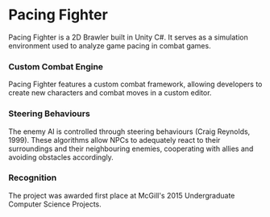 # Pacing Fighter

Pacing Fighter is a 2D Brawler built in Unity C#. It serves as a simulation environment used to analyze game pacing in combat games.

### Custom Combat Engine

Pacing Fighter features a custom combat framework, allowing developers to create new characters and combat moves in a custom editor.

### Steering Behaviours

The enemy AI is controlled through steering behaviours (Craig Reynolds, 1999). These algorithms allow NPCs to adequately react to their surroundings and their neighbouring enemies, cooperating with allies and avoiding obstacles accordingly.

### Recognition
The project was awarded first place at McGill's 2015 Undergraduate Computer Science Projects.

